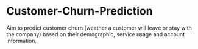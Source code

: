 # Customer-Churn-Prediction
Aim to predict customer churn (weather a customer will leave or stay with the company) based on their demographic, service usage and account information.
